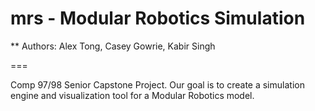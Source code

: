 # mrs - Modular Robotics Simulation
** Authors: Alex Tong, Casey Gowrie, Kabir Singh

===

Comp 97/98 Senior Capstone Project. Our goal is to create a simulation engine and visualization tool
for a Modular Robotics model. 




